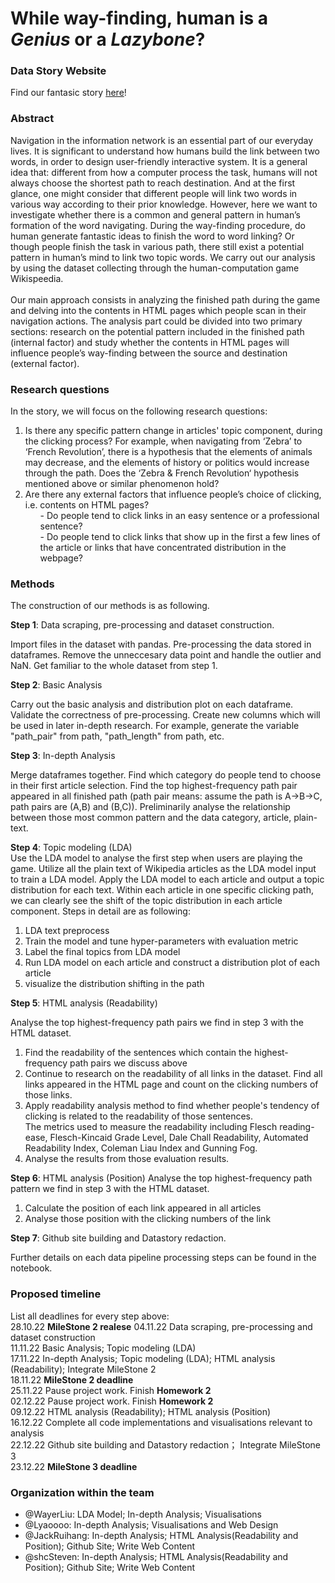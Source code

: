 # While way-finding, human is a *Genius* or a *Lazybone*?

### Data Story Website
Find our fantasic story [here](https://lyaoooo.github.io/adaproject.github.io/)!

### Abstract

Navigation in the information network is an essential part of our everyday lives. It is significant to understand how humans build the link between two words, in order to design user-friendly interactive system. It is a general idea that: different from how a computer process the task, humans will not always choose the shortest path to reach destination. And at the first glance, one might consider that different people will link two words in various way according to their prior knowledge. However, here we want to investigate whether there is a common and general pattern in human’s formation of the word navigating. During the way-finding procedure, do human generate fantastic ideas to finish the word to word linking? Or though people finish the task in various path, there still exist a potential pattern in human’s mind to link two topic words. We carry out our analysis by using the dataset collecting through the human-computation game Wikispeedia. <br> <br>
Our main approach consists in analyzing the finished path during the game and delving into the contents in HTML pages which people scan in their navigation actions. The analysis part could be divided into two primary sections: research on the potential pattern included in the finished path (internal factor) and study whether the contents in HTML pages will influence people’s way-finding between the source and destination (external factor).

### Research questions
In the story, we will focus on the following research questions:
<ol>
<li> Is there any specific pattern change in articles' topic component, during the clicking process? For example, when navigating from ‘Zebra’ to ‘French Revolution’, there is a hypothesis that the elements of animals may decrease, and the elements of history or politics would increase through the path. Does the ‘Zebra & French Revolution‘ hypothesis mentioned above or similar phenomenon hold?
<li> Are there any external factors that influence people’s choice of clicking, i.e. contents on HTML pages? 
<ol>
	- Do people tend to click links in an easy sentence or a professional sentence? <br>
	- Do people tend to click links that show up in the first a few lines of the article or links that have concentrated distribution in the webpage?
</ol>
</ol>

### Methods

The construction of our methods is as following.

**Step 1**: Data scraping, pre-processing and dataset construction. <br>

Import files in the dataset with pandas. Pre-processing the data stored in dataframes. Remove the unneccesary data point and handle the outlier and NaN.
Get familiar to the whole dataset from step 1.

**Step 2**: Basic Analysis <br>

Carry out the basic analysis and distribution plot on each dataframe. Validate the correctness of pre-processing. Create new columns which will be used in later in-depth research. For example, generate the variable "path_pair" from path, "path_length" from path, etc.

**Step 3**: In-depth Analysis <br>

Merge dataframes together. Find which category do people tend to choose in their first article selection. Find the top highest-frequency path pair appeared in all finished path (path pair means: assume the path is A->B->C, path pairs are (A,B) and (B,C)). Preliminarily analyse the relationship between those most common pattern and the data category, article, plain-text.

**Step 4**: Topic modeling (LDA) <br>
Use the LDA model to analyse the first step when users are playing the game.
Utilize all the plain text of Wikipedia articles as the LDA model input to train a LDA model. Apply the LDA model to each article and output a topic distribution for each text. Within each article in one specific clicking path, we can clearly see the shift of the topic distribution in each article component.
Steps in detail are as following: <br>
<ol>
<li> LDA text preprocess
<li> Train the model and tune hyper-parameters with evaluation metric
<li> Label the final topics from LDA model
<li> Run LDA model on each article and construct a distribution plot of each article
<li> visualize the distribution shifting in the path
</ol>

**Step 5**: HTML analysis (Readability)

Analyse the top highest-frequency path pairs we find in step 3 with the HTML dataset.
<ol>
<li> Find the readability of the sentences which contain the highest-frequency path pairs we discuss above
<li> Continue to research on the readability of all links in the dataset. Find all links appeared in the HTML page and count on the clicking numbers of those links.
<li> Apply readability analysis method to find whether people's tendency of clicking is related to the readability of those sentences. <br>
The metrics used to measure the readability including Flesch reading-ease, Flesch-Kincaid Grade Level, Dale Chall Readability, Automated Readability Index, Coleman Liau Index and Gunning Fog. 
<li> Analyse the results from those evaluation results.
</ol>

**Step 6**: HTML analysis (Position)
Analyse the top highest-frequency path pattern we find in step 3 with the HTML dataset.
<ol>
<li> Calculate the position of each link appeared in all articles
<li> Analyse those position with the clicking numbers of the link
</ol>


**Step 7**: Github site building and Datastory redaction.

Further details on each data pipeline processing steps can be found in the notebook.

### Proposed timeline
List all deadlines for every step above: <br>
28.10.22 **MileStone 2 realese**
04.11.22 Data scraping, pre-processing and dataset construction <br>
11.11.22 Basic Analysis; Topic modeling (LDA) <br>
17.11.22 In-depth Analysis; Topic modeling (LDA); HTML analysis (Readability); Integrate MileStone 2 <br>
18.11.22 **MileStone 2 deadline** <br>
25.11.22 Pause project work. Finish **Homework 2** <br>
02.12.22 Pause project work. Finish **Homework 2** <br>
09.12.22 HTML analysis (Readability); HTML analysis (Position) <br>
16.12.22 Complete all code implementations and visualisations relevant to analysis <br>
22.12.22 Github site building and Datastory redaction； Integrate MileStone 3<br>
23.12.22 **MileStone 3 deadline** 

### Organization within the team

- @WayerLiu: LDA Model; In-depth Analysis; Visualisations
- @Lyaoooo: In-depth Analysis; Visualisations and Web Design
- @JackRuihang: In-depth Analysis; HTML Analysis(Readability and Position); Github Site; Write Web Content
- @shcSteven: In-depth Analysis; HTML Analysis(Readability and Position); Github Site; Write Web Content
